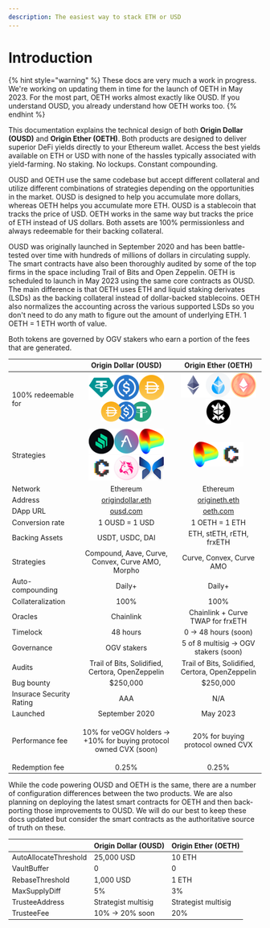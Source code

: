 ```yaml
---
description: The easiest way to stack ETH or USD
---
```


# Introduction

{% hint style="warning" %}
These docs are very much a work in progress. We're working on updating them in time for the launch of OETH in May 2023. For the most part, OETH works almost exactly like OUSD. If you understand OUSD, you already understand how OETH works too.
{% endhint %}

This documentation explains the technical design of both **Origin Dollar (OUSD)** and **Origin Ether (OETH)**. Both products are designed to deliver superior DeFi yields directly to your Ethereum wallet. Access the best yields available on ETH or USD with none of the hassles typically associated with yield-farming. No staking. No lockups. Constant compounding.

OUSD and OETH use the same codebase but accept different collateral and utilize different combinations of strategies depending on the opportunities in the market. OUSD is designed to help you accumulate more dollars, whereas OETH helps you accumulate more ETH. OUSD is a stablecoin that tracks the price of USD. OETH works in the same way but tracks the price of ETH instead of US dollars. Both assets are 100% permissionless and always redeemable for their backing collateral.

OUSD was originally launched in September 2020 and has been battle-tested over time with hundreds of millions of dollars in circulating supply. The smart contracts have also been thoroughly audited by some of the top firms in the space including Trail of Bits and Open Zeppelin. OETH is scheduled to launch in May 2023 using the same core contracts as OUSD. The main difference is that OETH uses ETH and liquid staking derivates (LSDs) as the backing collateral instead of dollar-backed stablecoins. OETH also normalizes the accounting across the various supported LSDs so you don't need to do any math to figure out the amount of underlying ETH. 1 OETH = 1 ETH worth of value.

Both tokens are governed by OGV stakers who earn a portion of the fees that are generated.

|                          |                                                                                                     Origin Dollar (OUSD)                                                                                                    |                                                                        Origin Ether (OETH)                                                                       |
| ------------------------ | :-------------------------------------------------------------------------------------------------------------------------------------------------------------------------------------------------------------------------: | :--------------------------------------------------------------------------------------------------------------------------------------------------------------: |
| 100% redeemable for      |                             ![USDT](<.gitbook/assets/image (6).png>)![USDC](<.gitbook/assets/image (17).png>)![DAI](<.gitbook/assets/image (11).png>) ![](<.gitbook/assets/image (1) (1).png>)                              | ![ETH](<.gitbook/assets/image (1) (2).png>)![stETH](<.gitbook/assets/image (7).png>)![rETH](<.gitbook/assets/image (2).png>)![frxETH](.gitbook/assets/image.png) |
| Strategies               | ![](<.gitbook/assets/image (13).png>)![](<.gitbook/assets/image (8).png>)![](<.gitbook/assets/image (4).png>)![](<.gitbook/assets/image (5).png>)![](<.gitbook/assets/image (18).png>)![](<.gitbook/assets/image (15).png>) |                                             ![](<.gitbook/assets/image (4).png>)![](<.gitbook/assets/image (5).png>)                                             |
| Network                  |                                                                                                           Ethereum                                                                                                          |                                                                             Ethereum                                                                             |
| Address                  |                                                                              [origindollar.eth](https://etherscan.com/address/origindollar.eth)                                                                             |                                                    [origineth.eth](https://etherscan.io/address/origineth.eth)                                                   |
| DApp URL                 |                                                                                               [ousd.com](https://www.ousd.com)                                                                                              |                                                                 [oeth.com](https://www.oeth.com)                                                                 |
| Conversion rate          |                                                                                                        1 OUSD = 1 USD                                                                                                       |                                                                          1 OETH = 1 ETH                                                                          |
| Backing Assets           |                                                                                                       USDT, USDC, DAI                                                                                                       |                                                                     ETH, stETH, rETH, frxETH                                                                     |
| Strategies               |                                                                                       Compound, Aave, Curve, Convex, Curve AMO, Morpho                                                                                      |                                                                     Curve, Convex, Curve AMO                                                                     |
| Auto-compounding         |                                                                                                            Daily+                                                                                                           |                                                                              Daily+                                                                              |
| Collateralization        |                                                                                                             100%                                                                                                            |                                                                               100%                                                                               |
| Oracles                  |                                                                                                          Chainlink                                                                                                          |                                                                 Chainlink + Curve TWAP for frxETH                                                                |
| Timelock                 |                                                                                                           48 hours                                                                                                          |                                                                       0 -> 48 hours (soon)                                                                       |
| Governance               |                                                                                                          OGV stakers                                                                                                        |                                                               5 of 8 multisig -> OGV stakers (soon)                                                              |
| Audits                   |                                                                                       Trail of Bits, Solidified, Certora, OpenZeppelin                                                                                      |                                                         Trail of Bits, Solidified, Certora, OpenZeppelin                                                         |
| Bug bounty               |                                                                                                           $250,000                                                                                                          |                                                                             $250,000                                                                             |
| Insurace Security Rating |                                                                                                             AAA                                                                                                             |                                                                                N/A                                                                               |
| Launched                 |                                                                                                        September 2020                                                                                                       |                                                                             May 2023                                                                             |
| Performance fee          |                                                                        <p>10% for veOGV holders -> <br> +10% for buying protocol owned CVX (soon)</p>                                                                       |                                                                 20% for buying protocol owned CVX                                                                |
| Redemption fee           |                                                                                                            0.25%                                                                                                            |                                                                               0.25%                                                                              |

While the code powering OUSD and OETH is the same, there are a number of configuration differences between the two products. We are also planning on deploying the latest smart contracts for OETH and then back-porting those improvements to OUSD.  We will do our best to keep these docs updated but consider the smart contracts as the authoritative source of truth on these.

|                       | Origin Dollar (OUSD) | Origin Ether (OETH) |
| --------------------- | -------------------- | ------------------- |
| AutoAllocateThreshold | 25,000 USD           | 10 ETH              |
| VaultBuffer           | 0                    | 0                   |
| RebaseThreshold       | 1,000 USD            | 1 ETH               |
| MaxSupplyDiff         | 5%                   | 3%                  |
| TrusteeAddress        | Strategist multisig  | Strategist multisig |
| TrusteeFee            | 10% -> 20% soon      | 20%                 |

